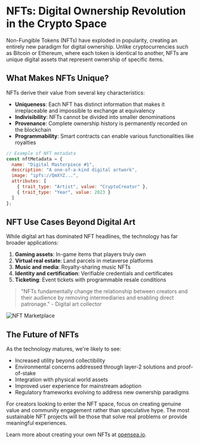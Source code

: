 # NFTs: Digital Ownership Revolution in the Crypto Space

Non-Fungible Tokens (NFTs) have exploded in popularity, creating an entirely new paradigm for digital ownership. Unlike cryptocurrencies such as Bitcoin or Ethereum, where each token is identical to another, NFTs are unique digital assets that represent ownership of specific items.

## What Makes NFTs Unique?

NFTs derive their value from several key characteristics:

* **Uniqueness**: Each NFT has distinct information that makes it irreplaceable and impossible to exchange at equivalency
* **Indivisibility**: NFTs cannot be divided into smaller denominations
* **Provenance**: Complete ownership history is permanently recorded on the blockchain
* **Programmability**: Smart contracts can enable various functionalities like royalties

```javascript
// Example of NFT metadata
const nftMetadata = {
  name: "Digital Masterpiece #1",
  description: "A one-of-a-kind digital artwork",
  image: "ipfs://QmXYZ...",
  attributes: [
    { trait_type: "Artist", value: "CryptoCreator" },
    { trait_type: "Year", value: 2023 }
  ]
};
```

## NFT Use Cases Beyond Digital Art

While digital art has dominated NFT headlines, the technology has far broader applications:

1. **Gaming assets**: In-game items that players truly own
2. **Virtual real estate**: Land parcels in metaverse platforms
3. **Music and media**: Royalty-sharing music NFTs
4. **Identity and certification**: Verifiable credentials and certificates
5. **Ticketing**: Event tickets with programmable resale conditions

> "NFTs fundamentally change the relationship between creators and their audience by removing intermediaries and enabling direct patronage." - Digital art collector

![NFT Marketplace](https://images.unsplash.com/photo-1620321023374-d1a68fbc720d?w=800)

## The Future of NFTs

As the technology matures, we're likely to see:

* Increased utility beyond collectibility
* Environmental concerns addressed through layer-2 solutions and proof-of-stake
* Integration with physical world assets
* Improved user experience for mainstream adoption
* Regulatory frameworks evolving to address new ownership paradigms

For creators looking to enter the NFT space, focus on creating genuine value and community engagement rather than speculative hype. The most sustainable NFT projects will be those that solve real problems or provide meaningful experiences.

Learn more about creating your own NFTs at [opensea.io](https://opensea.io). 